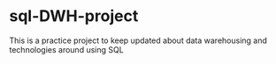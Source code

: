 # sql-DWH-project
This is a practice project to keep updated about data warehousing and technologies around using SQL 

